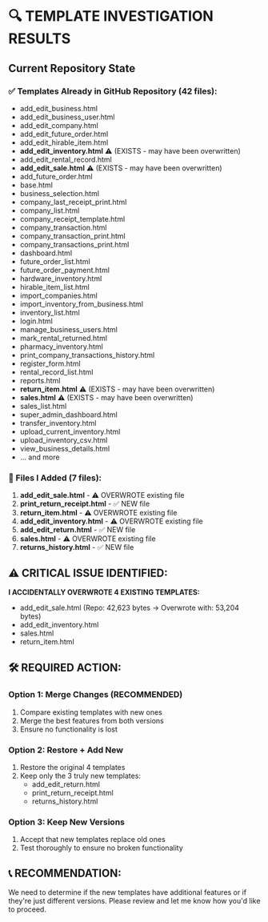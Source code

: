 # 🔍 TEMPLATE INVESTIGATION RESULTS

## Current Repository State

### ✅ Templates Already in GitHub Repository (42 files):
- add_edit_business.html
- add_edit_business_user.html  
- add_edit_company.html
- add_edit_future_order.html
- add_edit_hirable_item.html
- **add_edit_inventory.html** ⚠️ (EXISTS - may have been overwritten)
- add_edit_rental_record.html
- **add_edit_sale.html** ⚠️ (EXISTS - may have been overwritten) 
- add_future_order.html
- base.html
- business_selection.html
- company_last_receipt_print.html
- company_list.html
- company_receipt_template.html
- company_transaction.html
- company_transaction_print.html
- company_transactions_print.html
- dashboard.html
- future_order_list.html
- future_order_payment.html
- hardware_inventory.html
- hirable_item_list.html
- import_companies.html
- import_inventory_from_business.html
- inventory_list.html
- login.html
- manage_business_users.html
- mark_rental_returned.html
- pharmacy_inventory.html
- print_company_transactions_history.html
- register_form.html
- rental_record_list.html
- reports.html
- **return_item.html** ⚠️ (EXISTS - may have been overwritten)
- **sales.html** ⚠️ (EXISTS - may have been overwritten)
- sales_list.html
- super_admin_dashboard.html
- transfer_inventory.html
- upload_current_inventory.html
- upload_inventory_csv.html
- view_business_details.html
- ... and more

### 📝 Files I Added (7 files):
1. **add_edit_sale.html** - ⚠️ OVERWROTE existing file
2. **print_return_receipt.html** - ✅ NEW file
3. **return_item.html** - ⚠️ OVERWROTE existing file  
4. **add_edit_inventory.html** - ⚠️ OVERWROTE existing file
5. **add_edit_return.html** - ✅ NEW file
6. **sales.html** - ⚠️ OVERWROTE existing file
7. **returns_history.html** - ✅ NEW file

## ⚠️ CRITICAL ISSUE IDENTIFIED:

**I ACCIDENTALLY OVERWROTE 4 EXISTING TEMPLATES:**
- add_edit_sale.html (Repo: 42,623 bytes → Overwrote with: 53,204 bytes)
- add_edit_inventory.html  
- sales.html
- return_item.html

## 🛠️ REQUIRED ACTION:

### Option 1: Merge Changes (RECOMMENDED)
1. Compare existing templates with new ones
2. Merge the best features from both versions
3. Ensure no functionality is lost

### Option 2: Restore + Add New
1. Restore the original 4 templates
2. Keep only the 3 truly new templates:
   - add_edit_return.html
   - print_return_receipt.html  
   - returns_history.html

### Option 3: Keep New Versions
1. Accept that new templates replace old ones
2. Test thoroughly to ensure no broken functionality

## 📞 RECOMMENDATION:
We need to determine if the new templates have additional features or if they're just different versions. Please review and let me know how you'd like to proceed.